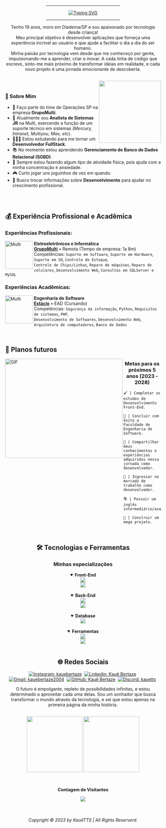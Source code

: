<div align="center">

   <hr width="240px" noshade="noshade" size="1">
   <a href="https://git.io/typing-svg"><img src="https://readme-typing-svg.demolab.com?font=Fira+Code&weight=600&size=24&pause=1000&color=F70000&center=true&vCenter=true&random=false&width=435&height=30&lines=Kau%C3%AA+Bertaze+de+Oliveira;Desenvolvedor+FullStack;Engenheiro+de+Software" alt="Typing SVG" /></a>
   <hr width="240px" noshade="noshade" size="1">
</div>

<p align="center">
   Tenho 19 anos, moro em Diadema/SP e sou apaixonado por tecnologia desde criança!<br>
   Meu princípal objetivo é desenvolver aplicações que forneça uma experiência incrível ao usuário e que ajude a facilitar o dia a dia do ser humano.<br>
   Minha paixão por tecnologia vem desde que me conheceço por gente, impulsionando-me a aprender, criar e inovar. A cada linha de código que escrevo, sinto-me mais próximo de transformar ideias em realidade, e cada novo projeto é uma jornada emocionante de descoberta.
</p>

##

<img width="200px" align="right" src="https://media.tenor.com/TyhWL7gJwPgAAAAi/peppo-dance.gif">

<br>

### 📝 Sobre Mim 

- 📌 Faço parte do time de Operações SP na empresa **GrupoMulti**.
- 🔌 Atualmente sou **Analista de Sistemas JR** na Multi, exercendo a função de um suporte técnico em sistemas (*Mercury, Intranet, Multiyou, Max, etc*).
- 👨🏻‍💻 Estou estudando para me tornar um **Desenvolvedor FullStack**.
- 📚 No momento estou aprendendo **Gerenciamento de Banco de Dados Relacional (SGBD)**.
- 💪 Sempre estou fazendo algum tipo de atividade física, pois ajuda com a minha concentração e ansiedade.
- 🎮 Curto jogar uns joguinhos de vez em quando.
- 🤝 Busco trocar informações sobre **Desenvolvimento** para ajudar no crescimento profissional.

<br>
<br>

<h2>💰 Experiência Profissional e Acadêmica</h2>

<h3>Experiências Profissionais:</h3>

[<img align="left" width="90px" height="90px" alt="Multi" src="https://i.postimg.cc/NfhFgdDS/1659028914663.jpg"/>](https://www.multilaser.com.br/)
**Eletroeletrônicos e Informática** \
[**GrupoMulti**](https://www.multilaser.com.br/) • Remota (Tempo de empresa: 1a 8m) \
Competências: `Suporte em Software`, `Suporte em Hardware`, `Suporte em SO`, `Controle de Estoque`,
<br/> `Controle de Chips/Linhas`, `Reparo de máquinas`, `Reparo de celulares`, `Desenvolvimento Web`, `Consultas em SQLServer e MySQL`

<h3>Experiências Acadêmicas:</h3>

[<img align="left" width="90px" height="90px" alt="Multi" src="https://i.postimg.cc/DZ4CsXCp/beb7593d7a55a49804b75a36a841c0b9.jpg"/>](https://estacio.br/)
**Engenharia de Software** \
[**Estácio**](https://estacio.br/) • EAD (Cursando) \
Competências:  `Segurança da informação`, `Python`, `Requisitos de sistemas`, `PHP`,
<br/> `Desenvolvimento de Softwares`, `Desenvolvimento Web`, `Arquitetura de computadores`, `Banco de Dados`

<br>

## 🎯 Planos futuros

<img width="380px" height="320px" align="left" alt="GIF" src="https://media.tenor.com/I3RjM4xQO0kAAAAi/monitors-typing.gif">

<h3 align="center">Metas para os próximos 5 anos (2023 - 2028)</h3>

```
🖌️ | Completar os estudos de Desenvolvimento Front-End.

🧠 | Concluir com êxito a Faculdade de Engenharia de Software.

🌟 | Compartilhar meus conhecimentos e experiências adquiridos nessa jornada como desenvolvedor.

📖 | Ingressar no mercado de trabalho como desenvolvedor.

🌎 | Possuir um inglês intermediário/avançado.

🤖 | Construir um mega projeto.
```

<br>

<h2 align="center">🛠️ Tecnologias e Ferramentas</h2>

<div align="center">
   <h3><b>Minhas especializações</b></h3>

   <details open >
   <summary><b>Front-End</b></summary>
      <div width="140px">
         <img src="https://skillicons.dev/icons?i=html,css,javascript,markdown,tailwindcss" />
         <br>
         <img src="https://skillicons.dev/icons?i=scss,react,materialui" />
      </div>
   </details>

   <br>

   <details open>
   <summary><b>Back-End</b></summary>
      <div width="140px">
         <img src="https://skillicons.dev/icons?i=php,python,nodejs,laravel,postman" />
         <br>
         <img src="https://skillicons.dev/icons?i=ts" />
      </div>
   </details>

   <br>

   <details open>
   <summary><b>Database</b></summary>
      <div width="140px">
         <img src="https://skillicons.dev/icons?i=mysql,mongodb" />
      </div>   
   </details>

   <br>

   <details open>
   <summary><b>Ferramentas</b></summary>  
      <div width="140px">
         <img src="https://skillicons.dev/icons?i=vscode,git,github,vercel,codepen" />
         <br>
         <img src="https://skillicons.dev/icons?i=pycharm,visualstudio,gamemakerstudio,gitlab, grafana" />
      </div> 
   </details>
</div>

<br>

<h2 align="center">🌐 Redes Sociais</h2>

<div align="center" display="inline">

   [![Instagram: kauebertaze](https://img.shields.io/badge/instagram-E4405F?style=for-the-badge&logo=instagram&logoColor=white)](https://www.instagram.com/kauebertaze/)&nbsp;
   [![Linkedin: Kauê Bertaze](https://img.shields.io/badge/linkedin-0077B5?style=for-the-badge&logo=linkedin)](https://www.linkedin.com/in/kauebertaze/)&nbsp;
   [![Gmail: kauebertaze2004](https://img.shields.io/badge/gmail-D14836?style=for-the-badge&logo=gmail&logoColor=white)](mailto:kauebertaze2004@gmail.com)&nbsp;
   [![GitHub: Kauê Bertaze](https://img.shields.io/badge/github-181717?style=for-the-badge&logo=github&logoColor=white&link=kauebertaze)](https://github.com/KaueTTS)&nbsp;
   [![Discord: kauetts](https://img.shields.io/badge/Discord-7289DA?style=for-the-badge&logo=discord&logoColor=white)](https://discord.com/users/663580434101305345)&nbsp;

</div>

<p align="center">
   O futuro é empolgante, repleto de possibilidades infinitas, e estou determinado a aproveitar cada uma delas. Sou um sonhador que busca transformar o mundo através da tecnologia, e sei que estou apenas na primeira página da minha história.
</p>

##

<p align="center">
    <img height="180em" src="https://github-readme-stats.vercel.app/api?username=KaueTTS&show_icons=true&theme=tokyonight"/>
    <img height="180em" src="https://github-readme-stats.vercel.app/api/top-langs/?username=KaueTTS&layout=compact&theme=tokyonight"/>
</p>

<div align="center">
   <br><p align="center"><b>Contagem de Visitantes</b></p>  
      <p align="center"><img align="center" src="https://profile-counter.glitch.me/{KaueTTS}/count.svg"/></p>
   <br>
</div>

<h6 align="center">Copyright © 2023 by KauêTTS | All Rights Reserverd.</h6>